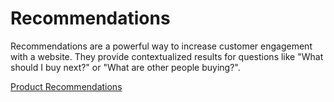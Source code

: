 # Recommendations

Recommendations are a powerful way to increase customer engagement with a website. They provide contextualized results for questions like "What should I buy next?" or "What are other people buying?".

[Product Recommendations](product-recommendations.md)